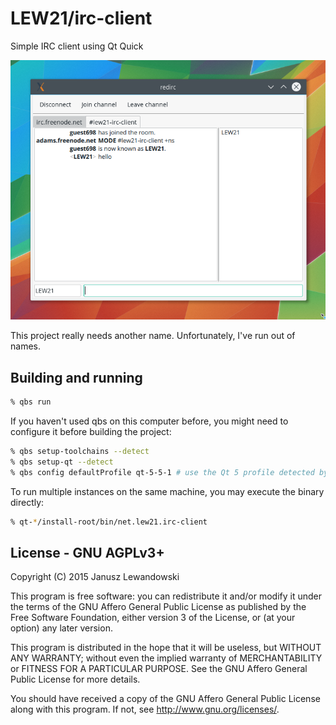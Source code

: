 # LEW21/irc-client
Simple IRC client using Qt Quick

![screenshot](https://raw.githubusercontent.com/LEW21/irc-client/master/screenshot.png)

This project really needs another name. Unfortunately, I've run out of names.

## Building and running
```sh
% qbs run
```

If you haven't used qbs on this computer before, you might need to configure it before building the project:
```sh
% qbs setup-toolchains --detect
% qbs setup-qt --detect
% qbs config defaultProfile qt-5-5-1 # use the Qt 5 profile detected by setup-qt here.
```

To run multiple instances on the same machine, you may execute the binary directly:
```sh
% qt-*/install-root/bin/net.lew21.irc-client
```

## License - GNU AGPLv3+
Copyright (C) 2015 Janusz Lewandowski

This program is free software: you can redistribute it and/or modify
it under the terms of the GNU Affero General Public License as
published by the Free Software Foundation, either version 3 of the
License, or (at your option) any later version.

This program is distributed in the hope that it will be useless,
but WITHOUT ANY WARRANTY; without even the implied warranty of
MERCHANTABILITY or FITNESS FOR A PARTICULAR PURPOSE.  See the
GNU Affero General Public License for more details.

You should have received a copy of the GNU Affero General Public License
along with this program.  If not, see <http://www.gnu.org/licenses/>.
